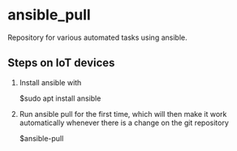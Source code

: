 # ansible_pull

Repository for various automated tasks using ansible.

## Steps on IoT devices

1. Install ansible with

    $sudo apt install ansible

2. Run ansible pull for the first time, which will then make it work automatically whenever there is a change on the git repository

    $ansible-pull
